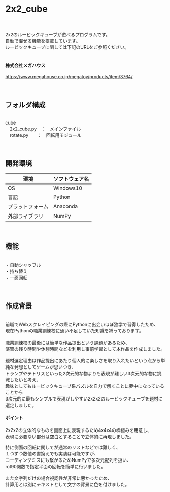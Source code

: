 # 2x2_cube
<br>
<br>
2x2のルービックキューブが遊べるプログラムです。<br>
自動で混ぜる機能を搭載しています。<br>
ルービックキューブに関しては下記のURLをご参照ください。<br>
<br>

#### 株式会社メガハウス
https://www.megahouse.co.jp/megatoy/products/item/3764/
<br>
<br>
<br>

## フォルダ構成
<br>
cube<br>
　2x2_cube.py　：　メインファイル<br>
　rotate.py　　：　回転用モジュール<br>
<br>
<br>

## 開発環境

| 環境 | ソフトウェア名 |
| ------------- | ------------- |
| OS  | Windows10  |
| 言語  | Python  |
| プラットフォーム  | Anaconda  |
| 外部ライブラリ  | NumPy  |
<br>

## 機能
<br>
・自動シャッフル<br>
・持ち替え<br>
・一面回転<br>
<br>
<br>

## 作成背景
<br>
前職でWebスクレイピングの際にPythonに出会いほぼ独学で習得したため、<br>
現在Pythonの職業訓練校に通い不足していた知識を補っております。<br>
<br>
職業訓練校の最後には簡単な作品提出という課題があるため、<br>
演習の残り時間や休憩時間などを利用し事前学習として本作品を作成しました。<br>
<br>
題材選定理由は作品提出にあたり個人的に楽しさを取り入れたいという点から単純な発想としてゲームが思いつき、<br>
トランプやテトリスといった2次元的な物よりも表現が難しい3次元的な物に挑戦したいと考え、<br>
趣味としてもルービックキューブ系パズルを自力で解くことに夢中になっていることから<br>
3次元的に最もシンプルで表現がしやすい2x2x2のルービックキューブを題材に選定しました。<br>


#### ポイント

2x2x2の立体的なものを画面上に表現するため4x4x4の枠組みを用意し、<br>
表現に必要ない部分は空白とすることで立体的に再現しました。<br>

特に側面の回転に関してが通常のリストなどでは難しく、<br>
１つずつ数値の書換えでも実装は可能ですが、<br>
コーディングミスにも繋がるためNumPyで多次元配列を扱い、<br>
rot90関数で指定平面の回転を簡単に行いました。<br>
<br>
また文字列だけの場合視認性が非常に悪かったため、<br>
計算用とは別にテキストとして文字の背景に色を付けました。<br>

